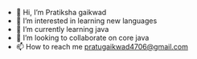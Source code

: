 - 👋 Hi, I’m Pratiksha gaikwad
- 👀 I’m interested in learning new languages
- 🌱 I’m currently learning java
- 💞️ I’m looking to collaborate on core java
- 📫 How to reach me pratugaikwad4706@gmail.com

<!---
pratugaikwad47/pratugaikwad47 is a ✨ special ✨ repository because its `README.md` (this file) appears on your GitHub profile.
You can click the Preview link to take a look at your changes.
--->
